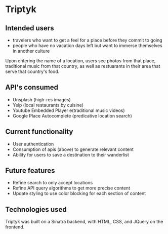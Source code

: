 # Triptyk

## Intended users

  * travelers who want to get a feel for a place before they commit to going
  * people who have no vacation days left but want to immerse themselves in another culture
  
Upon entering the name of a location, users see photos from that place, traditional music from that country, as well as restuarants in their area that serve that country's food.

## API's consumed

  * Unsplash (high-res images)
  * Yelp (local restaurants by cuisine)
  * Youtube Embedded Player e(traditional music videos)
  * Google Place Autocomplete (predicative location search)
  
## Current functionality

  * User authentication
  * Consumption of apis (above) to generate relevant content
  * Ability for users to save a destination to their wanderlist
  
## Future features

  * Refine search to only accept locations
  * Refine API query algorithms to get more precise content
   * Update styling to use color blocking for each section of content
  
## Technologies used
  
  Triptyk was built on a Sinatra backend, with HTML, CSS, and JQuery on the frontend.
